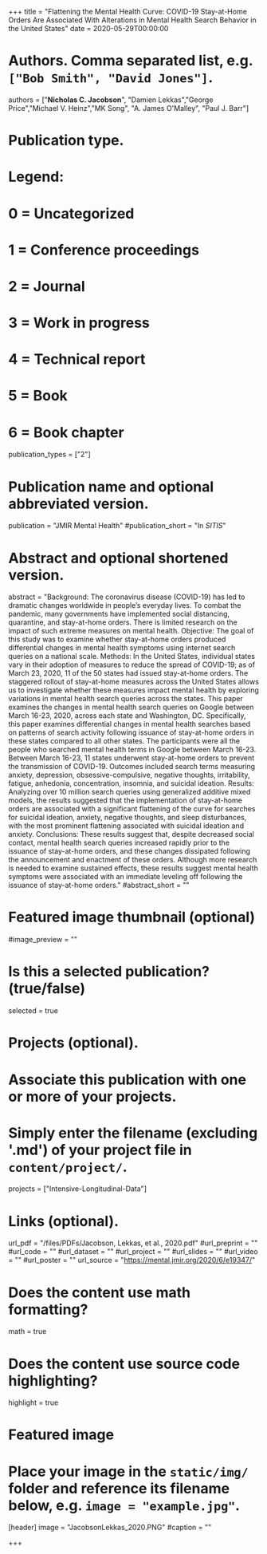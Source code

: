 +++
title = "Flattening the Mental Health Curve: COVID-19 Stay-at-Home Orders Are Associated With Alterations in Mental Health Search Behavior in the United States"
date = 2020-05-29T00:00:00

# Authors. Comma separated list, e.g. `["Bob Smith", "David Jones"]`.
authors = ["**Nicholas C. Jacobson**", "Damien Lekkas","George Price","Michael V. Heinz","MK Song", "A. James O'Malley", "Paul J. Barr"]

# Publication type.
# Legend:
# 0 = Uncategorized
# 1 = Conference proceedings
# 2 = Journal
# 3 = Work in progress
# 4 = Technical report
# 5 = Book
# 6 = Book chapter
publication_types = ["2"]

# Publication name and optional abbreviated version.
publication = "JMIR Mental Health"
#publication_short = "In *SITIS*"

# Abstract and optional shortened version.
abstract = "Background: The coronavirus disease (COVID-19) has led to dramatic changes worldwide in people’s everyday lives. To combat the pandemic, many governments have implemented social distancing, quarantine, and stay-at-home orders. There is limited research on the impact of such extreme measures on mental health. Objective: The goal of this study was to examine whether stay-at-home orders produced differential changes in mental health symptoms using internet search queries on a national scale. Methods: In the United States, individual states vary in their adoption of measures to reduce the spread of COVID-19; as of March 23, 2020, 11 of the 50 states had issued stay-at-home orders. The staggered rollout of stay-at-home measures across the United States allows us to investigate whether these measures impact mental health by exploring variations in mental health search queries across the states. This paper examines the changes in mental health search queries on Google between March 16-23, 2020, across each state and Washington, DC. Specifically, this paper examines differential changes in mental health searches based on patterns of search activity following issuance of stay-at-home orders in these states compared to all other states. The participants were all the people who searched mental health terms in Google between March 16-23. Between March 16-23, 11 states underwent stay-at-home orders to prevent the transmission of COVID-19. Outcomes included search terms measuring anxiety, depression, obsessive-compulsive, negative thoughts, irritability, fatigue, anhedonia, concentration, insomnia, and suicidal ideation. Results: Analyzing over 10 million search queries using generalized additive mixed models, the results suggested that the implementation of stay-at-home orders are associated with a significant flattening of the curve for searches for suicidal ideation, anxiety, negative thoughts, and sleep disturbances, with the most prominent flattening associated with suicidal ideation and anxiety. Conclusions: These results suggest that, despite decreased social contact, mental health search queries increased rapidly prior to the issuance of stay-at-home orders, and these changes dissipated following the announcement and enactment of these orders. Although more research is needed to examine sustained effects, these results suggest mental health symptoms were associated with an immediate leveling off following the issuance of stay-at-home orders."
#abstract_short = ""

# Featured image thumbnail (optional)
#image_preview = ""

# Is this a selected publication? (true/false)
selected = true

# Projects (optional).
#   Associate this publication with one or more of your projects.
#   Simply enter the filename (excluding '.md') of your project file in `content/project/`.
projects = ["Intensive-Longitudinal-Data"]

# Links (optional).
url_pdf = "/files/PDFs/Jacobson, Lekkas, et al., 2020.pdf"
#url_preprint = ""
#url_code = ""
#url_dataset = ""
#url_project = ""
#url_slides = ""
#url_video = ""
#url_poster = ""
url_source = "https://mental.jmir.org/2020/6/e19347/"

# Does the content use math formatting?
math = true

# Does the content use source code highlighting?
highlight = true

# Featured image
# Place your image in the `static/img/` folder and reference its filename below, e.g. `image = "example.jpg"`.
[header]
image = "JacobsonLekkas_2020.PNG"
#caption = ""

+++
